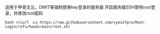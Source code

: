 适用于甲骨文云，DMIT等强制使用key登录的服务器
开启服务器SSH使用root登录，并修改root密码

```
bash <(curl -Ls https://raw.githubusercontent.com/cyeinfpro/Root-Login/refs/heads/main/root.sh)
```

